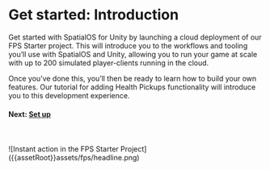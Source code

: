 # Get started: Introduction

Get started with SpatialOS for Unity by launching a cloud deployment of our FPS Starter project. This will introduce you to the workflows and tooling you’ll use with SpatialOS and Unity, allowing you to run your game at scale with up to 200 simulated player-clients running in the cloud.

Once you’ve done this, you’ll then be ready to learn how to build your own features. Our tutorial for adding Health Pickups functionality will introduce you to this development experience.

#### Next: [Set up]({{urlRoot}}/content/get-started/1-set-up.md)
<br/>
<br/>
![Instant action in the FPS Starter Project]({{assetRoot}}assets/fps/headline.png)


